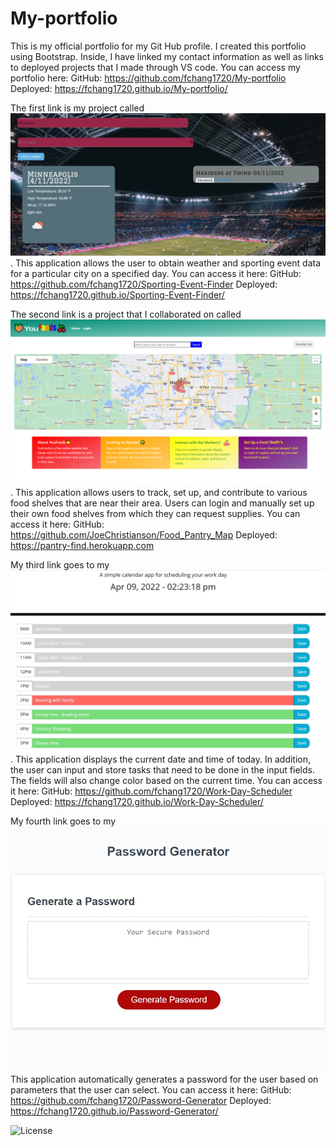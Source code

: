# My-portfolio

This is my official portfolio for my Git Hub profile. I created this portfolio using Bootstrap. Inside, I have linked my contact information as well as links to deployed projects that I made through VS code.
You can access my portfolio here:
GitHub: https://github.com/fchang1720/My-portfolio
Deployed: https://fchang1720.github.io/My-portfolio/


The first link is my project called ![Sporting-Event-Finder](./assets/css/images/sport%20screenshot.jpg).
This application allows the user to obtain weather and sporting event data for a particular city on a specified day. You can access it here:
GitHub: https://github.com/fchang1720/Sporting-Event-Finder
Deployed: https://fchang1720.github.io/Sporting-Event-Finder/

The second link is a project that I collaborated on called ![YouFoods](./assets/css/images/food%20screenshot%201.png).
This application allows users to track, set up, and contribute to various food shelves that are near their area. Users can login and manually set up their own food shelves from which they can request supplies. You can access it here:
GitHub: https://github.com/JoeChristianson/Food_Pantry_Map
Deployed: https://pantry-find.herokuapp.com

My third link goes to my ![Work-Day-Scheduler](./assets/css/images/Planner%20screenshot.jpg). This application displays the current date and time of today. In addition, the user can input and store tasks that need to be done in the input fields. The fields will also change color based on the current time. You can access it here:
GitHub: https://github.com/fchang1720/Work-Day-Scheduler
Deployed: https://fchang1720.github.io/Work-Day-Scheduler/

My fourth link goes to my ![Password-Generator](./assets/css/images/Password%20Gen%20screenshot.jpg) This application automatically generates a password for the user based on parameters that the user can select. You can access it here:
GitHub: https://github.com/fchang1720/Password-Generator
Deployed: https://fchang1720.github.io/Password-Generator/

![License](https://img.shields.io/badge/License-MIT-yellowgreen)